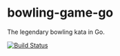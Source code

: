 # bowling-game-go
The legendary bowling kata in Go.

[![Build Status](https://travis-ci.org/jehrhardt/bowling-game-go.svg?branch=master)](https://travis-ci.org/jehrhardt/bowling-game-go)
